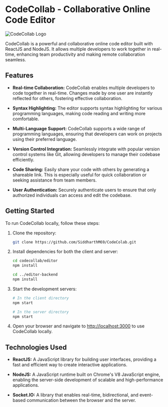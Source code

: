 # CodeCollab - Collaborative Online Code Editor

![CodeCollab Logo](link/to/logo.png)

CodeCollab is a powerful and collaborative online code editor built with ReactJS and NodeJS. It allows multiple developers to work together in real-time, enhancing team productivity and making remote collaboration seamless.

## Features

- **Real-time Collaboration:** CodeCollab enables multiple developers to code together in real-time. Changes made by one user are instantly reflected for others, fostering effective collaboration.

- **Syntax Highlighting:** The editor supports syntax highlighting for various programming languages, making code reading and writing more comfortable.

- **Multi-Language Support:** CodeCollab supports a wide range of programming languages, ensuring that developers can work on projects using their preferred language.

- **Version Control Integration:** Seamlessly integrate with popular version control systems like Git, allowing developers to manage their codebase efficiently.

- **Code Sharing:** Easily share your code with others by generating a shareable link. This is especially useful for quick collaboration or seeking assistance from team members.

- **User Authentication:** Securely authenticate users to ensure that only authorized individuals can access and edit the codebase.

## Getting Started

To run CodeCollab locally, follow these steps:

1. Clone the repository:

   ```bash
   git clone https://github.com/SiddharthM69/CodeColab.git
   ```

2. Install dependencies for both the client and server:

   ```bash
   cd codecollab/editor
   npm install

   cd ../editor-backend
   npm install
   ```

3. Start the development servers:

   ```bash
   # In the client directory
   npm start

   # In the server directory
   npm start
   ```

4. Open your browser and navigate to [http://localhost:3000](http://localhost:3000) to use CodeCollab locally.

## Technologies Used

- **ReactJS:** A JavaScript library for building user interfaces, providing a fast and efficient way to create interactive applications.

- **NodeJS:** A JavaScript runtime built on Chrome's V8 JavaScript engine, enabling the server-side development of scalable and high-performance applications.

- **Socket.IO:** A library that enables real-time, bidirectional, and event-based communication between the browser and the server.
